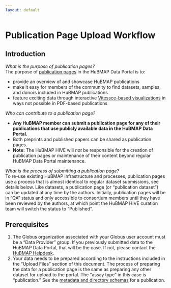 ```yaml
---
layout: default
---
```


# Publication Page Upload Workflow
## Introduction
_What is the purpose of publication pages?_<br>
The purpose of [publication pages](https://portal.hubmapconsortium.org/publications) in the HuBMAP Data Portal is to:
- provide an overview of and showcase HuBMAP publications
- make it easy for members of the community to find datasets, samples, and donors included in HuBMAP publications
- feature exciting data through interactive [Vitessce-based visualizations](https://vitessce.io) in ways not possible in PDF-based publications
  
_Who can contribute to a publication page?_ <br>
- **Any HuBMAP member can submit a publication page for any of their publications that use publicly available data in the HuBMAP Data Portal.**
- Both preprints and published papers can be shared as publication pages.
- **Note:** The HuBMAP HIVE will _not_ be responsible for the creation of publication pages or maintenance of their content beyond regular HuBMAP Data Portal maintenance. 

_What is the process of submitting a publication page?_ <br>
To re-use existing HuBMAP infrastructure and processes, publication pages use a process that is almost identical to regular dataset submissions, see details below. Like datasets, a publication page (or “publication dataset”) can be updated at any time by the authors. Initially, publication pages will be in “QA” status and only accessible to consortium members until they have been reviewed by the authors, at which point the HuBMAP HIVE curation team will switch the status to “Published”. 

## Prerequisites
1. The Globus organization associated with your Globus user account must be a “Data Provider” group. If you previously submitted data to the HuBMAP Data Portal, that will be the case. If not, please contact the [HuBMAP Helpdesk](mailto:help@hubmapconsortium.org). 
2. Your data needs to be prepared according to the instructions included in the “Upload Files” section of this document. The process of preparing the data for a publication page is the same as preparing any other dataset for upload to the portal. The “assay type” in this case is “publication.” See the [metadata and directory schemas](https://hubmapconsortium.github.io/ingest-validation-tools/publication/) for a publication.



